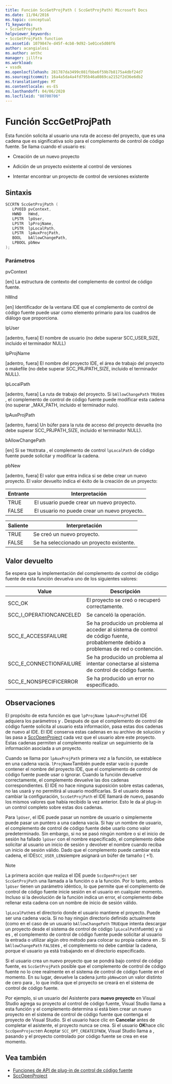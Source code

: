 ```yaml
---
title: Función SccGetProjPath ( SccGetProjPath) Microsoft Docs
ms.date: 11/04/2016
ms.topic: conceptual
f1_keywords:
- SccGetProjPath
helpviewer_keywords:
- SccGetProjPath function
ms.assetid: 1079847e-d45f-4cb8-9d92-1e01ce5d08f6
author: acangialosi
ms.author: anthc
manager: jillfra
ms.workload:
- vssdk
ms.openlocfilehash: 281787da3499c081fbbe6f59b7b8175a4dbf24d7
ms.sourcegitcommit: 16a4a5da4a4fd795b46a0869ca2152f2d36e6db2
ms.translationtype: MT
ms.contentlocale: es-ES
ms.lasthandoff: 04/06/2020
ms.locfileid: "80700706"
---
```

# <a name="sccgetprojpath-function"></a>Función SccGetProjPath
Esta función solicita al usuario una ruta de acceso del proyecto, que es una cadena que es significativa solo para el complemento de control de código fuente. Se llama cuando el usuario es:

- Creación de un nuevo proyecto

- Adición de un proyecto existente al control de versiones

- Intentar encontrar un proyecto de control de versiones existente

## <a name="syntax"></a>Sintaxis

```cpp
SCCRTN SccGetProjPath (
   LPVOID pvContext,
   HWND   hWnd,
   LPSTR  lpUser,
   LPSTR  lpProjName,
   LPSTR  lpLocalPath,
   LPSTR  lpAuxProjPath,
   BOOL   bAllowChangePath,
   LPBOOL pbNew
);
```

### <a name="parameters"></a>Parámetros
 pvContext

[en] La estructura de contexto del complemento de control de código fuente.

 hWnd

[en] Identificador de la ventana IDE que el complemento de control de código fuente puede usar como elemento primario para los cuadros de diálogo que proporciona.

 lpUser

[adentro, fuera] El nombre de usuario (no debe superar SCC_USER_SIZE, incluido el terminador NULL)

 lpProjName

[adentro, fuera] El nombre del proyecto IDE, el área de trabajo del proyecto o makefile (no debe superar SCC_PRJPATH_SIZE, incluido el terminador NULL).

 lpLocalPath

[adentro, fuera] La ruta de trabajo del proyecto. Si `bAllowChangePath` `TRUE`es , el complemento de control de código fuente puede modificar esta cadena (no superar _MAX_PATH, incluido el terminador nulo).

 lpAuxProjPath

[adentro, fuera] Un búfer para la ruta de acceso del proyecto devuelta (no debe superar SCC_PRJPATH_SIZE, incluido el terminador NULL).

 bAllowChangePath

[en] Si se `TRUE`trata , el complemento de control `lpLocalPath` de código fuente puede solicitar y modificar la cadena.

 pbNew

[adentro, fuera] El valor que entra indica si se debe crear un nuevo proyecto. El valor devuelto indica el éxito de la creación de un proyecto:

|Entrante|Interpretación|
|--------------|--------------------|
|TRUE|El usuario puede crear un nuevo proyecto.|
|FALSE|El usuario no puede crear un nuevo proyecto.|

|Saliente|Interpretación|
|--------------|--------------------|
|TRUE|Se creó un nuevo proyecto.|
|FALSE|Se ha seleccionado un proyecto existente.|

## <a name="return-value"></a>Valor devuelto
 Se espera que la implementación del complemento de control de código fuente de esta función devuelva uno de los siguientes valores:

|Value|Descripción|
|-----------|-----------------|
|SCC_OK|El proyecto se creó o recuperó correctamente.|
|SCC_I_OPERATIONCANCELED|Se canceló la operación.|
|SCC_E_ACCESSFAILURE|Se ha producido un problema al acceder al sistema de control de código fuente, probablemente debido a problemas de red o contención.|
|SCC_E_CONNECTIONFAILURE|Se ha producido un problema al intentar conectarse al sistema de control de código fuente.|
|SCC_E_NONSPECIFICERROR|Se ha producido un error no especificado.|

## <a name="remarks"></a>Observaciones
 El propósito de esta función es que `lpProjName` `lpAuxProjPath`el IDE adquiera los parámetros y . Después de que el complemento de control de código fuente solicita al usuario esta información, pasa estas dos cadenas de nuevo al IDE. El IDE conserva estas cadenas en su archivo de solución y las pasa a [SccOpenProject](../extensibility/sccopenproject-function.md) cada vez que el usuario abre este proyecto. Estas cadenas permiten al complemento realizar un seguimiento de la información asociada a un proyecto.

 Cuando se llama por `lpAuxProjPath` primera vez a la función, se establece en una cadena vacía. `lProjName`También puede estar vacío o puede contener el nombre del proyecto IDE, que el complemento de control de código fuente puede usar o ignorar. Cuando la función devuelve correctamente, el complemento devuelve las dos cadenas correspondientes. El IDE no hace ninguna suposición sobre estas cadenas, no las usará y no permitirá al usuario modificarlas. Si el usuario desea cambiar la configuración, `SccGetProjPath` el IDE llamará de nuevo, pasando los mismos valores que había recibido la vez anterior. Esto le da al plug-in un control completo sobre estas dos cadenas.

 Para `lpUser`, el IDE puede pasar un nombre de usuario o simplemente puede pasar un puntero a una cadena vacía. Si hay un nombre de usuario, el complemento de control de código fuente debe usarlo como valor predeterminado. Sin embargo, si no se pasó ningún nombre o si el inicio de sesión ha fallado `lpUser` con el nombre especificado, el complemento debe solicitar al usuario un inicio de sesión y devolver el nombre cuando reciba un inicio de sesión válido. Dado que el complemento puede cambiar esta cadena, el IDE`SCC_USER_LEN`siempre asignará un búfer de tamaño ( +1).

> [!NOTE]
> La primera acción que realiza el IDE puede `SccOpenProject` ser `SccGetProjPath` una llamada a la función o a la función. Por lo tanto, ambos `lpUser` tienen un parámetro idéntico, lo que permite que el complemento de control de código fuente inicie sesión en el usuario en cualquier momento. Incluso si la devolución de la función indica un error, el complemento debe rellenar esta cadena con un nombre de inicio de sesión válido.

 `lpLocalPath`es el directorio donde el usuario mantiene el proyecto. Puede ser una cadena vacía. Si no hay ningún directorio definido actualmente (como en el caso de un usuario `bAllowChangePath` `TRUE`que intenta descargar un proyecto desde el sistema de control de código `lpLocalPath`fuente) y si es , el complemento de control de código fuente puede solicitar al usuario la entrada o utilizar algún otro método para colocar su propia cadena en . Si `bAllowChangePath` `FALSE`es , el complemento no debe cambiar la cadena, porque el usuario ya está trabajando en el directorio especificado.

 Si el usuario crea un nuevo proyecto que se pondrá bajo control de código fuente, es `SccGetProjPath` posible que el complemento de control de código fuente no lo cree realmente en el sistema de control de código fuente en el momento. En su lugar, devuelve la cadena junto `pbNew`con un valor distinto de cero para , lo que indica que el proyecto se creará en el sistema de control de código fuente.

 Por ejemplo, si un usuario del Asistente para **nuevo proyecto** en Visual Studio agrega su proyecto al control de código fuente, Visual Studio llama a esta función y el complemento determina si está bien crear un nuevo proyecto en el sistema de control de código fuente que contenga el proyecto de Visual Studio. Si el usuario hace clic en **Cancelar** antes de completar el asistente, el proyecto nunca se crea. Si el usuario **OK**hace clic `SccOpenProject`en Aceptar `SCC_OPT_CREATEIFNEW`, Visual Studio llama a , pasando y el proyecto controlado por código fuente se crea en ese momento.

## <a name="see-also"></a>Vea también
- [Funciones de API de plug-in de control de código fuente](../extensibility/source-control-plug-in-api-functions.md)
- [SccOpenProject](../extensibility/sccopenproject-function.md)
